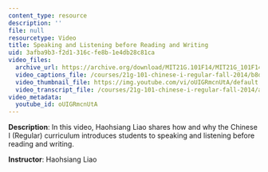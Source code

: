 ```yaml
---
content_type: resource
description: ''
file: null
resourcetype: Video
title: Speaking and Listening before Reading and Writing
uid: 3afba9b3-f2d1-316c-fe8b-1e4db28c81ca
video_files:
  archive_url: https://archive.org/download/MIT21G.101F14/MIT21G_101F14_Listening_English_300k.mp4
  video_captions_file: /courses/21g-101-chinese-i-regular-fall-2014/b8daa9f44438519e9ae2295c97d6163c_oUIGRmcnUtA.vtt
  video_thumbnail_file: https://img.youtube.com/vi/oUIGRmcnUtA/default.jpg
  video_transcript_file: /courses/21g-101-chinese-i-regular-fall-2014/af479f9eb5944182a16f478c85027659_oUIGRmcnUtA.pdf
video_metadata:
  youtube_id: oUIGRmcnUtA
---
```


**Description**: In this video, Haohsiang Liao shares how and why the Chinese I (Regular) curriculum introduces students to speaking and listening before reading and writing.

**Instructor**: Haohsiang Liao